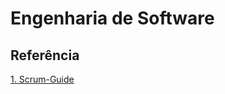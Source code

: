 # Engenharia de Software

## Referência

[1. Scrum-Guide](https://github.com/sswellington/notas/blob/master/Especifica/Engenharia_Software/Scrum-Guide-Portuguese-BR.pdf)